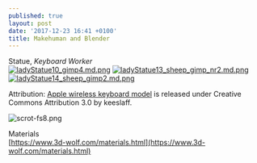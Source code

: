 ```yaml
---
published: true
layout: post
date: '2017-12-23 16:41 +0100'
title: Makehuman and Blender
---
```

Statue, _Keyboard Worker_  
[![ladyStatue10_gimp4.md.png](https://cdn.scrot.moe/images/2017/12/24/ladyStatue10_gimp4.md.png)](https://cdn.scrot.moe/images/2017/12/24/ladyStatue10_gimp4.png)
[![ladyStatue13_sheep_gimp_nr2.md.png](https://cdn.scrot.moe/images/2017/12/25/ladyStatue13_sheep_gimp_nr2.md.png)](https://cdn.scrot.moe/images/2017/12/25/ladyStatue13_sheep_gimp_nr2.png)
[![ladyStatue14_sheep_gimp2.md.png](https://cdn.scrot.moe/images/2017/12/25/ladyStatue14_sheep_gimp2.md.png)](https://cdn.scrot.moe/images/2017/12/25/ladyStatue14_sheep_gimp2.png)

Attribution: [Apple wireless keyboard model](https://www.blendswap.com/blends/view/89423) is released under Creative Commons Attribution 3.0 by keeslaff.

![scrot-fs8.png]({{site.baseurl}}/media/scrot-fs8.png)

Materials  
[https://www.3d-wolf.com/materials.html](https://www.3d-wolf.com/materials.html)
